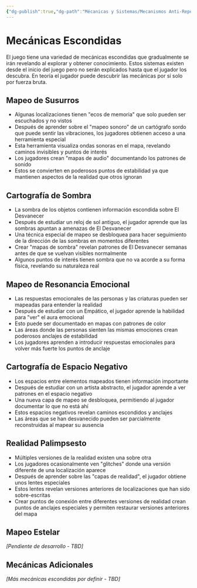 ```yaml
---
{"dg-publish":true,"dg-path":"Mécanicas y Sistemas/Mecanismos Anti-Repetición/Mecánicas Escondidas.md","permalink":"/mecanicas-y-sistemas/mecanismos-anti-repeticion/mecanicas-escondidas/","dgPassFrontmatter":true}
---
```



# Mecánicas Escondidas

El juego tiene una variedad de mecánicas escondidas que gradualmente se irán revelando al explorar y obtener conocimiento. Estos sistemas existen desde el inicio del juego pero no serán explicados hasta que el jugador los descubra. En teoría el jugador puede descubrir las mecánicas por sí solo por fuerza bruta.

## Mapeo de Susurros
- Algunas localizaciones tienen "ecos de memoria" que solo pueden ser escuchados y no vistos
- Después de aprender sobre el "mapeo sonoro" de un cartógrafo sordo que puede sentir las vibraciones, los jugadores obtienen acceso a una herramienta especial
- Esta herramienta visualiza ondas sonoras en el mapa, revelando caminos invisibles y puntos de interés
- Los jugadores crean "mapas de audio" documentando los patrones de sonido
- Estos se convierten en poderosos puntos de estabilidad ya que mantienen aspectos de la realidad que otros ignoran

## Cartografía de Sombra
- La sombra de los objetos contienen información escondida sobre El Desvanecer
- Después de estudiar un reloj de sol antiguo, el jugador aprende que las sombras apuntan a amenazas de El Desvanecer
- Una técnica especial de mapeo se desbloquea para hacer seguimiento de la dirección de las sombras en momentos diferentes
- Crear "mapas de sombra" revelan patrones de El Desvanecer semanas antes de que se vuelvan visibles normalmente
- Algunos puntos de interés tienen sombra que no va acorde a su forma física, revelando su naturaleza real

## Mapeo de Resonancia Emocional
- Las respuestas emocionales de las personas y las criaturas pueden ser mapeadas para entender la realidad
- Después de estudiar con un Empático, el jugador aprende la habilidad para "ver" el aura emocional
- Esto puede ser documentado en mapas con patrones de color
- Las áreas donde las personas sienten las mismas emociones crean poderosos anclajes de estabilidad
- Los jugadores aprenden a introducir respuestas emocionales para volver más fuerte los puntos de anclaje

## Cartografía de Espacio Negativo
- Los espacios entre elementos mapeados tienen información importante
- Después de estudiar con un artista abstracto, el jugador aprende a ver patrones en el espacio negativo
- Una nueva capa de mapeo se desbloquea, permitiendo al jugador documentar lo que no está ahí
- Estos espacios negativos revelan caminos escondidos y anclajes
- Las áreas que se han desvanecido pueden ser parcialmente reconstruidas al mapear su ausencia

## Realidad Palimpsesto
- Múltiples versiones de la realidad existen una sobre otra
- Los jugadores ocasionalmente ven "glitches" donde una versión diferente de una localización aparece
- Después de aprender sobre las "capas de realidad", el jugador obtiene unos lentes especiales
- Estos lentes revelan versiones anteriores de localizaciones que han sido sobre-escritas
- Crear puntos de conexión entre diferentes versiones de realidad crean puntos de anclajes especiales y permiten restaurar versiones anteriores del mapa

## Mapeo Estelar
*[Pendiente de desarrollo - TBD]*

## Mecánicas Adicionales
*[Más mecánicas escondidas por definir - TBD]*